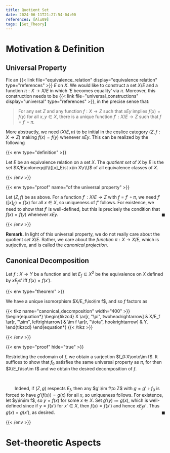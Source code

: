 ```yaml
---
title: Quotient Set
date: 2024-06-11T21:27:54-04:00
references: [Alu09]
tags: [Set_Theory]
---
```


# Motivation & Definition

## Universal Property

Fix an {{< link file="equivalence_relation" display="equivalence relation" type="references" >}} $E$ on $X$. We would like to construct a set $X/E$ and a function $\pi:X\to X/E$ in which ‘$E$ becomes equality’ via $\pi$. Moreover, this construction needs to be {{< link file="universal_constructions" display="universal" type="references" >}}, in the precise sense that:

>For any set $Z$ and any function $f:X\to Z$ such that $xEy$ implies $f(x)=f(y)$ for all $x,y\in X$, there is a unique function $f':X/E\to Z$ such that $f=f'\circ\pi$.

More abstractly, we need $(X/E,\pi)$ to be initial in the coslice category $(Z,f:X\to Z)$ making $f(x)=f(y)$ whenever $xEy$. This can be realized by the following

{{< env type="definition" >}}

Let $E$ be an equivalence relation on a set $X$. The *quotient set* of $X$ by $E$ is the set $X/E\coloneqq\l\\{[x]_E\st x\in X\r\\}$ of all equivalence classes of $X$.

{{< /env >}}

{{< env type="proof" name="of the universal property" >}}

Let $(Z,f)$ be as above. For a function $f':X/E\to Z$ with $f=f'\circ\pi$, we need $f'([x]_E)=f(x)$ for all $x\in X$, so uniqueness of $f'$ follows. For existence, we need to show that $f'$ is well-defined, but this is precisely the condition that $f(x)=f(y)$ whenever $xEy$.<span style="float:right;">$\blacksquare$</span>

{{< /env >}}

<div class="space"></div>

**Remark.** In light of this universal property, we do not really care about the quotient *set* $X/E$. Rather, we care about the *function* $\pi:X\to X/E$, which is surjective, and is called the *canonical projection*.

<div class="space"></div>

## Canonical Decomposition

Let $f:X\to Y$ be a function and let $E_f\subseteq X^2$ be the equivalence on $X$ defined by $xE_fx'$ iff $f(x)=f(x')$.

{{< env type="theorem" >}}

We have a unique isomorphism $X/E_f\iso\im f$, and so $f$ factors as

{{< tikz name="canonical_decomposition" width="400" >}}
\begin{equation*}
    \begin{tikzcd}
        X \ar[r, "\pi", twoheadrightarrow] & X/E_f \ar[r, "\sim", leftrightarrow] & \im f \ar[r, "\iota", hookrightarrow] & Y.
    \end{tikzcd}
\end{equation*}
{{< /tikz >}}

{{< /env >}}

{{< env type="proof" hide="true" >}}

Restricting the codomain of $f$, we obtain a surjection $f_0:X\onto\im f$. It suffices to show that $f_0$ satisfies the same universal property as $\pi$, for then $X/E_f\iso\im f$ and we obtain the desired decomposition of $f$.

<br>

&emsp;&emsp;Indeed, if $(Z,g)$ respects $E_f$, then any $g':\im f\to Z$ with $g=g'\circ f_0$ is forced to have $g'(f(x))=g(x)$ for all $x$, so uniqueness follows. For existence, let $y\in\im f$, so $y=f(x)$ for some $x\in X$. Set $g'(y)\coloneqq g(x)$, which is well-defined since if $y=f(x')$ for $x'\in X$, then $f(x)=f(x')$ and hence $xE_fx'$. Thus $g(x)=g(x')$, as desired.<span style="float:right;">$\blacksquare$</span>

{{< /env >}}

# Set-theoretic Aspects
